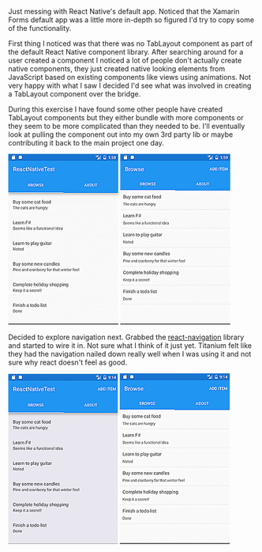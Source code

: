 Just messing with React Native's default app. Noticed that the Xamarin Forms default app was a little more in-depth so figured I'd try to copy some of the functionality.

First thing I noticed was that there was no TabLayout component as part of the default React Native component library.  After searching around for a user created a component I noticed a lot of people don't actually create native components, they just created native looking elements from JavaScript based on existing components like views using animations.  Not very happy with what I saw I decided I'd see what was involved in creating a TabLayout component over the bridge.

During this exercise I have found some other people have created TabLayout components but they either bundle with more components or they seem to be more complicated than they needed to be.  I'll eventually look at pulling the component out into my own 3rd party lib or maybe contributing it back to the main project one day.

![ReactNative TabLayout](samples/RNTabLayout.gif "ReactNative TabLayout") ![Xamarin TabLayout](samples/XamarinTabLayout.gif "Xamarin TabLayout")

Decided to explore navigation next.  Grabbed the [react-navigation](https://reactnavigation.org/) library and started to wire it in.  Not sure what I think of it just yet. Titanium felt like they had the navigation nailed down really well when I was using it and not sure why react doesn't feel as good.

![ReactNative AddItem](samples/RNAddItem.gif "ReactNative AddItem") ![Xamarin AddItem](samples/XamarinAddItem.gif "Xamarin AddItem")
